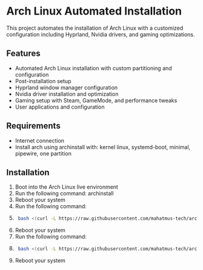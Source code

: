 # Arch Linux Automated Installation

This project automates the installation of Arch Linux with a customized configuration including Hyprland, Nvidia drivers, and gaming optimizations.

## Features

- Automated Arch Linux installation with custom partitioning and configuration
- Post-installation setup
- Hyprland window manager configuration
- Nvidia driver installation and optimization
- Gaming setup with Steam, GameMode, and performance tweaks
- User applications and configuration

## Requirements

- Internet connection
- Install arch using archinstall with: kernel linux, systemd-boot, minimal, pipewire, one partition


## Installation

1. Boot into the Arch Linux live environment
2. Run the following command: archinstall
3. Reboot your system
4. Run the following command:
5. ```bash
    bash <(curl -L https://raw.githubusercontent.com/mahatmus-tech/arch-auto-install/refs/heads/main/install-arch.sh)
6. Reboot your system
7. Run the following command:
8. ```bash
    bash <(curl -L https://raw.githubusercontent.com/mahatmus-tech/arch-auto-install/refs/heads/main/install-hyprland.sh)
9. Reboot your system
   
   



